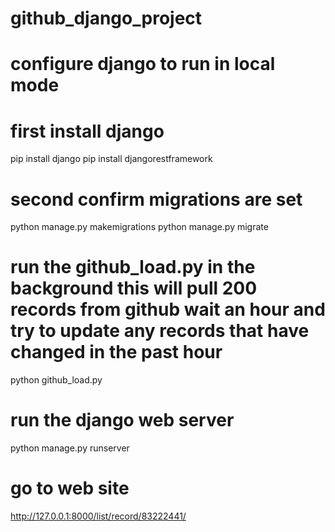 # github_django_project
# configure django to run in local mode
# first install django
pip install django
pip install djangorestframework
# second confirm migrations are set
python manage.py  makemigrations
python manage.py migrate
# run the github_load.py in the background this will pull 200 records from github wait an hour and try to update any records that have changed in the past hour
python github_load.py
# run the django web server
python manage.py runserver
# go to web site
http://127.0.0.1:8000/list/record/83222441/
